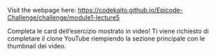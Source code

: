 Visit the webpage here: https://codekaito.github.io/Epicode-Challenge/challenge/module1-lecture5

Completa le card dell’esercizio mostrato in video!
Ti viene richiesto di completare il clone YouTube riempiendo la sezione principale con le thumbnail dei video.


